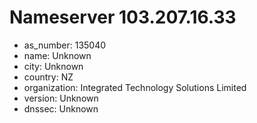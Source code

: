 # Nameserver 103.207.16.33

* as_number: 135040
* name: Unknown
* city: Unknown
* country: NZ
* organization: Integrated Technology Solutions Limited
* version: Unknown
* dnssec: Unknown
